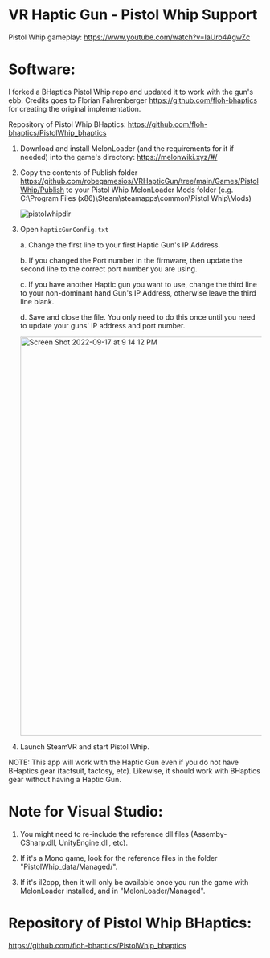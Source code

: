 # VR Haptic Gun - Pistol Whip Support

Pistol Whip gameplay: https://www.youtube.com/watch?v=IaUro4AgwZc

    
# Software: 
I forked a BHaptics Pistol Whip repo and updated it to work with the gun's ebb. Credits goes to Florian Fahrenberger https://github.com/floh-bhaptics for creating the original implementation.

Repository of Pistol Whip BHaptics: https://github.com/floh-bhaptics/PistolWhip_bhaptics
    
1. Download and install MelonLoader (and the requirements for it if needed) into the game's directory: https://melonwiki.xyz/#/

2. Copy the contents of Publish folder https://github.com/robegamesios/VRHapticGun/tree/main/Games/PistolWhip/Publish to your Pistol Whip MelonLoader Mods folder (e.g. C:\\Program Files (x86)\Steam\steamapps\common\Pistol Whip\Mods)

    ![pistolwhipdir](https://user-images.githubusercontent.com/10041871/190724502-3a9425dd-cd33-4dbf-b886-76562df5ec00.png)

3. Open `hapticGunConfig.txt` 

    a.  Change the first line to your first Haptic Gun's IP Address.

    b. If you changed the Port number in the firmware, then update the second line to the correct port number you are using. 

    c. If you have another Haptic gun you want to use, change the third line to your non-dominant hand Gun's IP Address, otherwise leave the third line blank.

    d. Save and close the file. You only need to do this once until you need to update your guns' IP address and port number.

    <img width="794" alt="Screen Shot 2022-09-17 at 9 14 12 PM" src="https://user-images.githubusercontent.com/10041871/190885509-b65afabf-f80d-4dcb-a586-f0d11f521637.png">

4. Launch SteamVR and start Pistol Whip.

NOTE: This app will work with the Haptic Gun even if you do not have BHaptics gear (tactsuit, tactosy, etc). Likewise, it should work with BHaptics gear without having a Haptic Gun. 

# Note for Visual Studio:

1. You might need to re-include the reference dll files (Assemby-CSharp.dll, UnityEngine.dll, etc).

2. If it's a Mono game, look for the reference files in the folder "PistolWhip_data/Managed/". 

3. If it's il2cpp, then it will only be available once you run the game with MelonLoader installed, and in "MelonLoader/Managed".

# Repository of Pistol Whip BHaptics:
https://github.com/floh-bhaptics/PistolWhip_bhaptics

